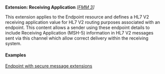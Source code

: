**Extension: Receiving Application** *[[FMM 3](guidance.html)]*

This extension applies to the Endpoint resource and defines a HL7 V2 receiving application value for HL7 V2 routing purposes associated with an endpoint. This content allows a sender using these endpoint details to include Receiving Application (MSH-5) information in HL7 V2 messages sent via this channel which allow correct delivery within the receiving system.

#### Examples

[Endpoint with secure message extensions](Endpoint-example0.html)
